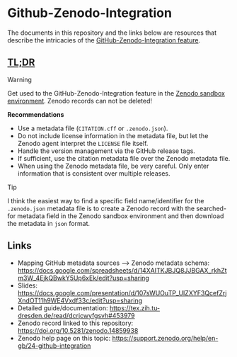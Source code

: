 # Github-Zenodo-Integration

The documents in this repository and the links below are resources that describe the intricacies of the [GitHub-Zenodo-Integration feature](https://help.zenodo.org/docs/profile/linking-accounts/).

## [TL;DR](https://en.wikipedia.org/wiki/TL;DR)

> [!WARNING]
> Get used to the GitHub-Zenodo-Integration feature in the [Zenodo sandbox environment](https://sandbox.zenodo.org/login/). Zenodo records can not be deleted!

__Recommendations__
- Use a metadata file (`CITATION.cff` or `.zenodo.json`).
- Do not include license information in the metadata file, but let the
Zenodo agent interpret the `LICENSE` file itself.
- Handle the version management via the GitHub release tags.
- If sufficient, use the citation metadata file over the Zenodo metadata file.
- When using the Zenodo metadata file, be very careful. Only enter
information that is consistent over multiple releases.

> [!TIP]
> I think the easiest way to find a specific field name/identifier for the `.zenodo.json` metadata file is to create a Zenodo record with the searched-for metadata field in the Zenodo sandbox environment and then download the metadata in `json` format.

## Links

- Mapping GitHub metadata sources --> Zenodo metadata schema: https://docs.google.com/spreadsheets/d/14XAITKJBJQ8JJBGAX_rkhZtm3W_4EjkQBwkY5Up6xEk/edit?usp=sharing
- Slides: https://docs.google.com/presentation/d/107sWUOuTP_UIZXYF3QcefZrjXndOT11h9WE4Vxdf33c/edit?usp=sharing
- Detailed guide/documentation: https://tex.zih.tu-dresden.de/read/dcrjcwyfgsvh#453979
- Zenodo record linked to this repository: https://doi.org/10.5281/zenodo.14859938
- Zenodo help page on this topic: https://support.zenodo.org/help/en-gb/24-github-integration

